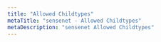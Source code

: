 ```yaml
---
title: "Allowed Childtypes"
metaTitle: "sensenet - Allowed Childtypes"
metaDescription: "sensenet Allowed Childtypes"
---
```

